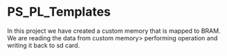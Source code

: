 # PS_PL_Templates
In this project we have created a custom memory that is mapped to BRAM. We are reading the data from custom memory> performing operation and writing it back to sd card.
